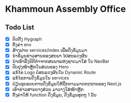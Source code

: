 # Khammoun Assembly Office

## Todo List

- [x] ຕິດຕັ້ງ Hygraph
- [x] ຕັ້ງຄ່າ env
- [x] ສ້າງຟາຍ services/index ເພື່ອດຶງຂໍ້ມູນມາ
- [x] ນຳຂໍ້ມູນຂ່າວສານຂອງສະພາ ໄປສະແດງຜົນ
- [x] ນຳເອົາລິ້ງນິຕິກຳຈາກສະພາແຫ່ງຊາດມາໃສ່ ໃນ NavBar
- [x] ປັບປຸງໜ້າຫຼັກໃນສ່ວນຂອງ Hero
- [x] ແກ້ໄຂ Logo ບໍ່ສະແດງຜົນໃນ Dynamic Route
- [x] ແກ້ໄຂການດຶງຂໍ້ມູນໃນ services
- [x] ປ່ຽນຮູບແບບການດຶງຂໍ້ມູນໃຫ້ຖືກຕາມມາດຕະຖານຂອງ Next.js
- [x] ເອົາຂ່າວສານບາງສ່ວນ ມາວາງໃສ່ໜ້າຫຼັກ
- [x] ຕັ້ງຄ່າໃຫ້ function ດຶງຂໍ້ມູນ, ດຶງຂໍ້ມູນທຸກໆ 1 ວັນ
